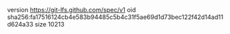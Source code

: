 version https://git-lfs.github.com/spec/v1
oid sha256:fa17516124cb4e583b94485c5b4c31f5ae69d1d73bec122f42d14ad11d624a33
size 10213
